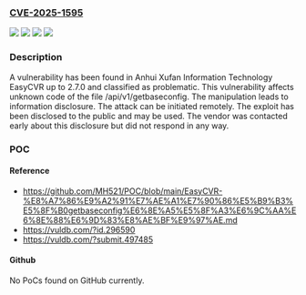 ### [CVE-2025-1595](https://cve.mitre.org/cgi-bin/cvename.cgi?name=CVE-2025-1595)
![](https://img.shields.io/static/v1?label=Product&message=EasyCVR&color=blue)
![](https://img.shields.io/static/v1?label=Version&message=%3D%202.0%20&color=brighgreen)
![](https://img.shields.io/static/v1?label=Vulnerability&message=Improper%20Access%20Controls&color=brighgreen)
![](https://img.shields.io/static/v1?label=Vulnerability&message=Information%20Disclosure&color=brighgreen)

### Description

A vulnerability has been found in Anhui Xufan Information Technology EasyCVR up to 2.7.0 and classified as problematic. This vulnerability affects unknown code of the file /api/v1/getbaseconfig. The manipulation leads to information disclosure. The attack can be initiated remotely. The exploit has been disclosed to the public and may be used. The vendor was contacted early about this disclosure but did not respond in any way.

### POC

#### Reference
- https://github.com/MH521/POC/blob/main/EasyCVR-%E8%A7%86%E9%A2%91%E7%AE%A1%E7%90%86%E5%B9%B3%E5%8F%B0getbaseconfig%E6%8E%A5%E5%8F%A3%E6%9C%AA%E6%8E%88%E6%9D%83%E8%AE%BF%E9%97%AE.md
- https://vuldb.com/?id.296590
- https://vuldb.com/?submit.497485

#### Github
No PoCs found on GitHub currently.

